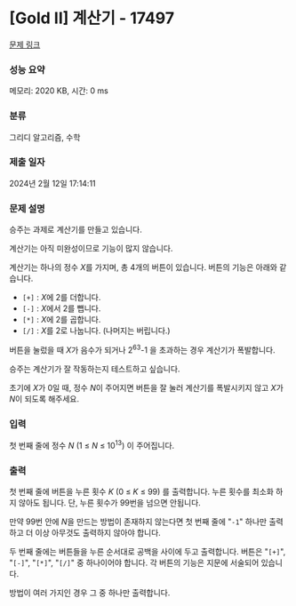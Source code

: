 # [Gold II] 계산기 - 17497 

[문제 링크](https://www.acmicpc.net/problem/17497) 

### 성능 요약

메모리: 2020 KB, 시간: 0 ms

### 분류

그리디 알고리즘, 수학

### 제출 일자

2024년 2월 12일 17:14:11

### 문제 설명

<p>승주는 과제로 계산기를 만들고 있습니다.</p>

<p>계산기는 아직 미완성이므로 기능이 많지 않습니다.</p>

<p>계산기는 하나의 정수 <em>X</em>를 가지며, 총 4개의 버튼이 있습니다. 버튼의 기능은 아래와 같습니다.</p>

<ul>
	<li><code>[+]</code> : <em>X</em>에 2를 더합니다.</li>
	<li><code>[-]</code> : <em>X</em>에서 2를 뺍니다.</li>
	<li><code>[*]</code> : <em>X</em>에 2를 곱합니다.</li>
	<li><code>[/]</code> : <em>X</em>를 2로 나눕니다. (나머지는 버립니다.)</li>
</ul>

<p>버튼을 눌렀을 때 <em>X</em>가 음수가 되거나 2<sup>63</sup>-1 을 초과하는 경우 계산기가 폭발합니다.</p>

<p>승주는 계산기가 잘 작동하는지 테스트하고 싶습니다.</p>

<p>초기에 <em>X</em>가 0일 때, 정수 <em>N</em>이 주어지면 버튼을 잘 눌러 계산기를 폭발시키지 않고 <em>X</em>가 <em>N</em>이 되도록 해주세요.</p>

### 입력 

 <p>첫 번째 줄에 정수 <em>N</em> (1 ≤ <em>N</em> ≤ 10<sup>13</sup>) 이 주어집니다.</p>

### 출력 

 <p>첫 번째 줄에 버튼을 누른 횟수 <em>K</em> (0 ≤ <em>K</em> ≤ 99) 를 출력합니다. 누른 횟수를 최소화 하지 않아도 됩니다. 단, 누른 횟수가 99번을 넘으면 안됩니다.</p>

<p>만약 99번 안에 <em>N</em>을 만드는 방법이 존재하지 않는다면 첫 번째 줄에 "<code>-1</code>" 하나만 출력하고 더 이상 아무것도 출력하지 않아야 합니다.</p>

<p>두 번째 줄에는 버튼들을 누른 순서대로 공백을 사이에 두고 출력합니다. 버튼은 "<code>[+]</code>", "<code>[-]</code>", "<code>[*]</code>", "<code>[/]</code>" 중 하나이어야 합니다. 각 버튼의 기능은 지문에 서술되어 있습니다.</p>

<p>방법이 여러 가지인 경우 그 중 하나만 출력합니다.</p>


